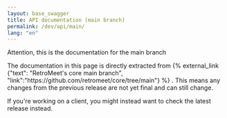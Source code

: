```yaml
---
layout: base_swagger
title: API documentation (main branch)
permalink: /dev/api/main/
lang: "en"
---
```

<div class="section">
  <div class="container">
    <div class="message is-warning">
      <div class="message-header">Attention, this is the documentation for the main branch</div>
      <div class="message-body">
        <p>The documentation in this page is directly extracted from {% external_link {"text": "RetroMeet's core main branch", "link":"https://github.com/retromeet/core/tree/main"} %} . This means any changes from the previous release are not yet final and can still change.</p>
        <p>If you're working on a client, you might instead want to check the latest release instead.</p>
      </div>
    </div>
  </div>
</div>
<script>
  window.onload = () => {
    window.ui = SwaggerUIBundle({
      spec: {{site.data.openapi_main | jsonify}},
      dom_id: '#swagger-ui',
      tryItOutEnabled: false,
      supportedSubmitMethods: []
    });
  };
</script>
